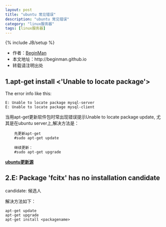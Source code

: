 ```yaml
---
layout: post
title: "ubuntu 常见错误"
description: "ubuntu 常见错误"
category: "linux服务器"
tags: [linux服务器]
---
```

{% include JB/setup %}
<ul>
    <li>作者：<a href="http://weibo.com/beginman" target="blank">BeginMan</a></li>
    <li>本文地址：http://beginman.github.io</li>
    <li>转载请注明出处</li>
</ul>
<h2>1.apt-get install &lt;'Unable to locate package'></h2>

<p>The error info like this:</p>

<pre><code>E: Unable to locate package mysql-server
E: Unable to locate package mysql-client
</code></pre>

<p>当用apt-get更新软件包时常出现错误提示Unable to locate package update, 尤其是在ubuntu server上,解决方法是：</p>

<pre><code>    先更新apt-get
    #sudo apt-get update

    继续更新：
    #sudo apt-get upgrade
</code></pre>

<p><a href="http://jingyan.baidu.com/article/1876c852aa8c8c890b1376aa.html"><strong>ubuntu更新源</strong></a></p>

<h2>2.E: Package 'fcitx' has no installation candidate</h2>

<p>candidate: 候选人</p>

<p>解决方法如下：</p>

<pre><code>apt-get update
apt-get upgrade
apt-get install &lt;packagename&gt;
</code></pre>
